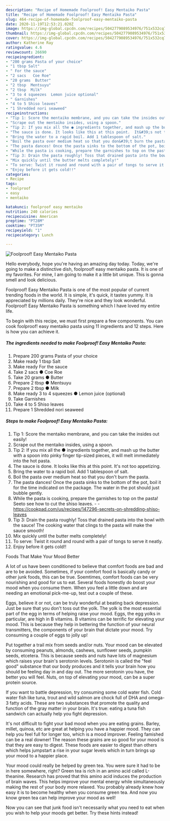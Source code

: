 ```yaml
---
description: "Recipe of Homemade Foolproof! Easy Mentaiko Pasta"
title: "Recipe of Homemade Foolproof! Easy Mentaiko Pasta"
slug: 464-recipe-of-homemade-foolproof-easy-mentaiko-pasta
date: 2020-11-19T12:53:21.020Z
image: https://img-global.cpcdn.com/recipes/5042779089534976/751x532cq70/foolproof-easy-mentaiko-pasta-recipe-main-photo.jpg
thumbnail: https://img-global.cpcdn.com/recipes/5042779089534976/751x532cq70/foolproof-easy-mentaiko-pasta-recipe-main-photo.jpg
cover: https://img-global.cpcdn.com/recipes/5042779089534976/751x532cq70/foolproof-easy-mentaiko-pasta-recipe-main-photo.jpg
author: Katherine Ray
ratingvalue: 4.6
reviewcount: 26690
recipeingredient:
- "200 grams Pasta of your choice"
- "1 tbsp Salt"
- " For the sauce"
- "2 sacs   Coe Roe"
- "20 grams  Butter"
- "2 tbsp  Mentsuyu"
- "2 tbsp  Milk"
- "3 to 4 squeezes  Lemon juice optional"
- " Garnishes"
- "4 to 5 Shiso leaves"
- "1 Shredded nori seaweed"
recipeinstructions:
- "Tip 1: Score the mentaiko membrane, and you can take the insides out easily!"
- "Scrape out the mentaiko insides, using a spoon."
- "Tip 2: If you mix all the ● ingredients together, and mash up the butter with a spoon into pinky finger tip-sized pieces, it will melt immediately into the hot pasta."
- "The sauce is done. It looks like this at this point.  It&#39;s not too appetizing."
- "Bring the water to a rapid boil. Add 1 tablespoon of salt."
- "Boil the pasta over medium heat so that you don&#39;t burn the pasta."
- "The pasta dances! Once the pasta sinks to the bottom of the pot, boil it for the time indicated on the package. The water in the pot should just bubble gently."
- "While the pasta is cooking, prepare the garnishes to top on the pasta! Seeto see how to cut the shiso leaves.  https://cookpad.com/us/recipes/147296-secrets-on-shredding-shiso-leaves"
- "Tip 3: Drain the pasta roughly! Toss that drained pasta into the bowl with the sauce! The cooking water that clings to the pasta will make the sauce smooth!"
- "Mix quickly until the butter melts completely!"
- "To serve: Twist it round and round with a pair of tongs to serve it neatly."
- "Enjoy before it gets cold!!"
categories:
- Recipe
tags:
- foolproof
- easy
- mentaiko

katakunci: foolproof easy mentaiko 
nutrition: 240 calories
recipecuisine: American
preptime: "PT28M"
cooktime: "PT35M"
recipeyield: "1"
recipecategory: Lunch

---
```



![Foolproof! Easy Mentaiko Pasta](https://img-global.cpcdn.com/recipes/5042779089534976/751x532cq70/foolproof-easy-mentaiko-pasta-recipe-main-photo.jpg)

Hello everybody, hope you're having an amazing day today. Today, we're going to make a distinctive dish, foolproof! easy mentaiko pasta. It is one of my favorites. For mine, I am going to make it a little bit unique. This is gonna smell and look delicious.



Foolproof! Easy Mentaiko Pasta is one of the most popular of current trending foods in the world. It is simple, it's quick, it tastes yummy. It is appreciated by millions daily. They're nice and they look wonderful. Foolproof! Easy Mentaiko Pasta is something which I have loved my entire life.


To begin with this recipe, we must first prepare a few components. You can cook foolproof! easy mentaiko pasta using 11 ingredients and 12 steps. Here is how you can achieve it.

<!--inarticleads1-->

##### The ingredients needed to make Foolproof! Easy Mentaiko Pasta:

1. Prepare 200 grams Pasta of your choice
1. Make ready 1 tbsp Salt
1. Make ready  For the sauce
1. Take 2 sacs  ● Coe Roe
1. Take 20 grams ● Butter
1. Prepare 2 tbsp ● Mentsuyu
1. Prepare 2 tbsp ● Milk
1. Make ready 3 to 4 squeezes ● Lemon juice (optional)
1. Take  Garnishes
1. Take 4 to 5 Shiso leaves
1. Prepare 1 Shredded nori seaweed




<!--inarticleads2-->

##### Steps to make Foolproof! Easy Mentaiko Pasta:

1. Tip 1: Score the mentaiko membrane, and you can take the insides out easily!
1. Scrape out the mentaiko insides, using a spoon.
1. Tip 2: If you mix all the ● ingredients together, and mash up the butter with a spoon into pinky finger tip-sized pieces, it will melt immediately into the hot pasta.
1. The sauce is done. It looks like this at this point.  It&#39;s not too appetizing.
1. Bring the water to a rapid boil. Add 1 tablespoon of salt.
1. Boil the pasta over medium heat so that you don&#39;t burn the pasta.
1. The pasta dances! Once the pasta sinks to the bottom of the pot, boil it for the time indicated on the package. The water in the pot should just bubble gently.
1. While the pasta is cooking, prepare the garnishes to top on the pasta! Seeto see how to cut the shiso leaves. -  - https://cookpad.com/us/recipes/147296-secrets-on-shredding-shiso-leaves
1. Tip 3: Drain the pasta roughly! Toss that drained pasta into the bowl with the sauce! The cooking water that clings to the pasta will make the sauce smooth!
1. Mix quickly until the butter melts completely!
1. To serve: Twist it round and round with a pair of tongs to serve it neatly.
1. Enjoy before it gets cold!!




Foods That Make Your Mood Better


A lot of us have been conditioned to believe that comfort foods are bad and are to be avoided. Sometimes, if your comfort food is basically candy or other junk foods, this can be true. Soemtimes, comfort foods can be very nourishing and good for us to eat. Several foods honestly do boost your mood when you consume them. When you feel a little down and are needing an emotional pick-me-up, test out a couple of these.

Eggs, believe it or not, can be truly wonderful at beating back depression. Just be sure that you don't toss out the yolk. The yolk is the most essential part of the egg in terms of helping raise your mood. Eggs, the egg yolks in particular, are high in B vitamins. B vitamins can be terrific for elevating your mood. This is because they help in bettering the function of your neural transmitters, the components of your brain that dictate your mood. Try consuming a couple of eggs to jolly up!

Put together a trail mix from seeds and/or nuts. Your mood can be elevated by consuming peanuts, almonds, cashews, sunflower seeds, pumpkin seeds, etcetera. This is because seeds and nuts have lots of magnesium which raises your brain's serotonin levels. Serotonin is called the "feel good" substance that our body produces and it tells your brain how you should be feeling day in and day out. The more serotonin you have, the better you will feel. Nuts, on top of elevating your mood, can be a super protein source.

If you want to battle depression, try consuming some cold water fish. Cold water fish like tuna, trout and wild salmon are chock full of DHA and omega-3 fatty acids. These are two substances that promote the quality and function of the gray matter in your brain. It's true: eating a tuna fish sandwich can actually help you fight depression. 

It's not difficult to fight your bad mood when you are eating grains. Barley, millet, quinoa, etc are great at helping you have a happier mood. They can help you feel full for longer too, which is a mood improver. Feeling famished can be a real downer! The reason these grains are so good for your mood is that they are easy to digest. These foods are easier to digest than others which helps jumpstart a rise in your sugar levels which in turn brings up your mood to a happier place.

Your mood could really be helped by green tea. You were sure it had to be in here somewhere, right? Green tea is rich in an amino acid called L-theanine. Research has proved that this amino acid induces the production of brain waves. This helps improve your mental energy while simultaneously making the rest of your body more relaxed. You probably already knew how easy it is to become healthy when you consume green tea. And now you know green tea can help improve your mood as well!

Now you can see that junk food isn't necessarily what you need to eat when you wish to help your moods get better. Try  these hints  instead!

